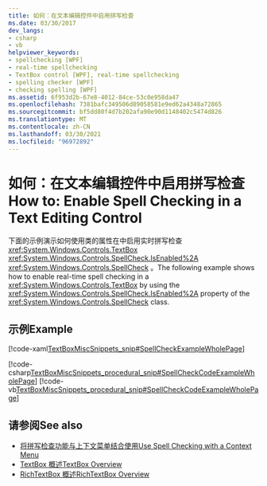 ```yaml
---
title: 如何：在文本编辑控件中启用拼写检查
ms.date: 03/30/2017
dev_langs:
- csharp
- vb
helpviewer_keywords:
- spellchecking [WPF]
- real-time spellchecking
- TextBox control [WPF], real-time spellchecking
- spelling checker [WPF]
- checking spelling [WPF]
ms.assetid: 6f953d2b-67e8-4012-84ce-53c0e958da47
ms.openlocfilehash: 7381bafc349506d89058581e9ed62a4348a72865
ms.sourcegitcommit: bf5dd80f4d7b202afa90e90d1148402c5474d826
ms.translationtype: MT
ms.contentlocale: zh-CN
ms.lasthandoff: 03/30/2021
ms.locfileid: "96972892"
---
```

# <a name="how-to-enable-spell-checking-in-a-text-editing-control"></a><span data-ttu-id="64992-102">如何：在文本编辑控件中启用拼写检查</span><span class="sxs-lookup"><span data-stu-id="64992-102">How to: Enable Spell Checking in a Text Editing Control</span></span>
<span data-ttu-id="64992-103">下面的示例演示如何使用类的属性在中启用实时拼写检查 <xref:System.Windows.Controls.TextBox> <xref:System.Windows.Controls.SpellCheck.IsEnabled%2A> <xref:System.Windows.Controls.SpellCheck> 。</span><span class="sxs-lookup"><span data-stu-id="64992-103">The following example shows how to enable real-time spell checking in a <xref:System.Windows.Controls.TextBox> by using the <xref:System.Windows.Controls.SpellCheck.IsEnabled%2A> property of the <xref:System.Windows.Controls.SpellCheck> class.</span></span>  
  
## <a name="example"></a><span data-ttu-id="64992-104">示例</span><span class="sxs-lookup"><span data-stu-id="64992-104">Example</span></span>  
 [!code-xaml[TextBoxMiscSnippets_snip#SpellCheckExampleWholePage](~/samples/snippets/csharp/VS_Snippets_Wpf/TextBoxMiscSnippets_snip/csharp/spellcheckexample.xaml#spellcheckexamplewholepage)]  
  
 [!code-csharp[TextBoxMiscSnippets_procedural_snip#SpellCheckCodeExampleWholePage](~/samples/snippets/csharp/VS_Snippets_Wpf/TextBoxMiscSnippets_procedural_snip/CSharp/SpellCheckExample.cs#spellcheckcodeexamplewholepage)]
 [!code-vb[TextBoxMiscSnippets_procedural_snip#SpellCheckCodeExampleWholePage](~/samples/snippets/visualbasic/VS_Snippets_Wpf/TextBoxMiscSnippets_procedural_snip/visualbasic/spellcheckexample.vb#spellcheckcodeexamplewholepage)]  
  
## <a name="see-also"></a><span data-ttu-id="64992-105">请参阅</span><span class="sxs-lookup"><span data-stu-id="64992-105">See also</span></span>

- [<span data-ttu-id="64992-106">将拼写检查功能与上下文菜单结合使用</span><span class="sxs-lookup"><span data-stu-id="64992-106">Use Spell Checking with a Context Menu</span></span>](how-to-use-spell-checking-with-a-context-menu.md)
- [<span data-ttu-id="64992-107">TextBox 概述</span><span class="sxs-lookup"><span data-stu-id="64992-107">TextBox Overview</span></span>](textbox-overview.md)
- [<span data-ttu-id="64992-108">RichTextBox 概述</span><span class="sxs-lookup"><span data-stu-id="64992-108">RichTextBox Overview</span></span>](richtextbox-overview.md)
